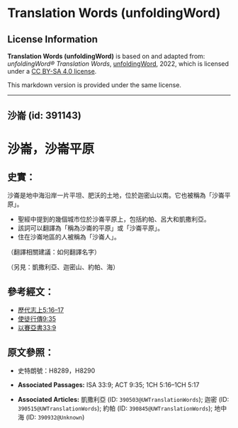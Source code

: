 # Translation Words (unfoldingWord)

## License Information

**Translation Words (unfoldingWord)** is based on and adapted from: _unfoldingWord® Translation Words_, [unfoldingWord](https://unfoldingword.org/utw), 2022, which is licensed under a [CC BY-SA 4.0 license](https://creativecommons.org/licenses/by-sa/4.0/legalcode.en).

This markdown version is provided under the same license.



--------------------------------

## 沙崙 (id: 391143)

沙崙，沙崙平原
=======

史實：
---

沙崙是地中海沿岸一片平坦、肥沃的土地，位於迦密山以南。它也被稱為「沙崙平原」。

* 聖經中提到的幾個城市位於沙崙平原上，包括約帕、呂大和凱撒利亞。
* 該詞可以翻譯為「稱為沙崙的平原」或「沙崙平原」。
* 住在沙崙地區的人被稱為「沙崙人」。

（翻譯相關建議：如何翻譯名字）

（另見：凱撒利亞、迦密山、約帕、海）

參考經文：
-----

* [歷代志上5:16–17](https://ref.ly/1Chr5:16-1Chr5:17)
* [使徒行傳9:35](https://ref.ly/Acts9:35)
* [以賽亞書33:9](https://ref.ly/Isa33:9)

原文參照：
-----

* 史特朗號：H8289，H8290

* **Associated Passages:** ISA 33:9; ACT 9:35; 1CH 5:16–1CH 5:17
* **Associated Articles:** 凱撒利亞 (ID: `390503@UWTranslationWords`); 迦密 (ID: `390515@UWTranslationWords`); 約帕 (ID: `390845@UWTranslationWords`); 地中海 (ID: `390932@Unknown`)

